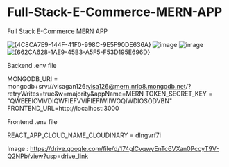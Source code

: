 # Full-Stack-E-Commerce-MERN-APP
Full Stack E-Commerce MERN APP

![{4C8CA7E9-144F-41F0-998C-9E5F90DE636A}](https://github.com/user-attachments/assets/c54c1619-f9d3-40aa-bd33-b7b4a608ca6d)
![image](https://github.com/user-attachments/assets/f8fa875e-26a0-4b8b-a1bb-75237440eb44)
![image](https://github.com/user-attachments/assets/eca884f2-c2aa-4abb-8416-303fe6de17d5)
![{662CA628-1AE9-45B3-A5F5-F53D195E696D}](https://github.com/user-attachments/assets/b4a552a1-8093-4ebd-adca-009ced89f74f)





Backend .env file 

MONGODB_URI = mongodb+srv://visagan126:visa126@mern.nrlo8.mongodb.net/?retryWrites=true&w=majority&appName=MERN 
TOKEN_SECRET_KEY = "QWEEEIOVIVDIQWFIEFVVIFIEFIWIIWOQIWDIOSODVBN"
FRONTEND_URL=http://localhost:3000

Frontend .env file

REACT_APP_CLOUD_NAME_CLOUDINARY = dlngvrf7i

Image : https://drive.google.com/file/d/174glCvqwyEnTc6VXan0PcoyT9V-Q2NPb/view?usp=drive_link


